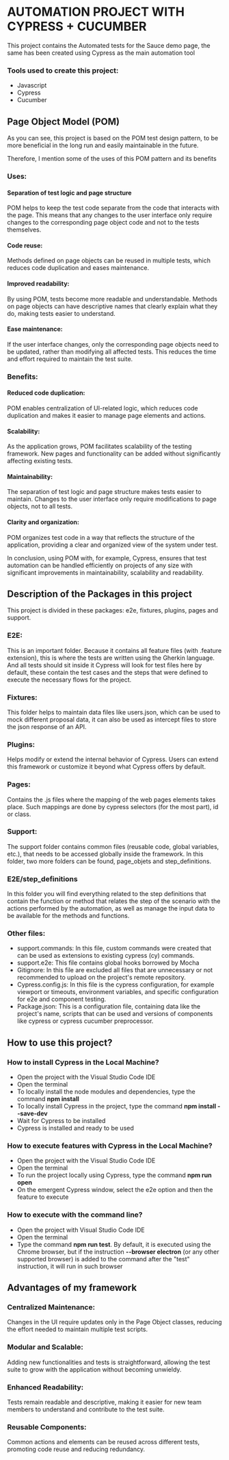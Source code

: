 # AUTOMATION PROJECT WITH CYPRESS + CUCUMBER

This project contains the Automated tests for the Sauce demo page, the same has
been created using Cypress as the main automation tool

### Tools used to create this project:

- Javascript
- Cypress
- Cucumber

## Page Object Model (POM)

As you can see, this project is based on the POM test design pattern, to be more
beneficial in the long run and easily maintainable in the future.

Therefore, I mention some of the uses of this POM pattern and its benefits

### Uses:

#### Separation of test logic and page structure

POM helps to keep the test code separate from the code that interacts with the
page. This means that any changes to the user interface only require changes to
the corresponding page object code and not to the tests themselves.

#### Code reuse:

Methods defined on page objects can be reused in multiple tests, which reduces
code duplication and eases maintenance.

#### Improved readability:

By using POM, tests become more readable and understandable. Methods on page
objects can have descriptive names that clearly explain what they do, making
tests easier to understand.

#### Ease maintenance:

If the user interface changes, only the corresponding page objects need to be
updated, rather than modifying all affected tests. This reduces the time and
effort required to maintain the test suite.

### Benefits:

#### Reduced code duplication:

POM enables centralization of UI-related logic, which reduces code duplication
and makes it easier to manage page elements and actions.

#### Scalability:

As the application grows, POM facilitates scalability of the testing framework.
New pages and functionality can be added without significantly affecting
existing tests.

#### Maintainability:

The separation of test logic and page structure makes tests easier to maintain.
Changes to the user interface only require modifications to page objects, not to
all tests.

#### Clarity and organization:

POM organizes test code in a way that reflects the structure of the application,
providing a clear and organized view of the system under test.

In conclusion, using POM with, for example, Cypress, ensures that test
automation can be handled efficiently on projects of any size with significant
improvements in maintainability, scalability and readability.

## Description of the Packages in this project

This project is divided in these packages: e2e, fixtures, plugins, pages and
support.

### E2E:

This is an important folder. Because it contains all feature files (with
.feature extension), this is where the tests are written using the Gherkin
language. And all tests should sit inside it Cypress will look for test files
here by default, these contain the test cases and the steps that were defined to
execute the necessary flows for the project.

### Fixtures:

This folder helps to maintain data files like users.json, which can be used to
mock different proposal data, it can also be used as intercept files to store
the json response of an API.

### Plugins:

Helps modify or extend the internal behavior of Cypress. Users can extend this
framework or customize it beyond what Cypress offers by default.

### Pages:

Contains the .js files where the mapping of the web pages elements takes place.
Such mappings are done by cypress selectors (for the most part), id or class.

### Support:

The support folder contains common files (reusable code, global variables,
etc.), that needs to be accessed globally inside the framework. In this folder,
two more folders can be found, page_objets and step_definitions.

### E2E/step_definitions

In this folder you will find everything related to the step definitions that
contain the function or method that relates the step of the scenario with the
actions performed by the automation, as well as manage the input data to be
available for the methods and functions.

### Other files:

- support.commands: In this file, custom commands were created that can be used
  as extensions to existing cypress (cy) commands.
- support.e2e: This file contains global hooks borrowed by Mocha
- Gitignore: In this file are excluded all files that are unnecessary or not
  recommended to upload on the project's remote repository.
- Cypress.config.js: In this file is the cypress configuration, for example
  viewport or timeouts, environment variables, and specific configuration for
  e2e and component testing.
- Package.json: This is a configuration file, containing data like the project's
  name, scripts that can be used and versions of components like cypress or
  cypress cucumber preprocessor.

## How to use this project?

### How to install Cypress in the Local Machine?

- Open the project with the Visual Studio Code IDE
- Open the terminal
- To locally install the node modules and dependencies, type the command **npm
  install**
- To locally install Cypress in the project, type the command  **npm install
  --save-dev**
- Wait for Cypress to be installed
- Cypress is installed and ready to be used

### How to execute features with Cypress in the Local Machine?

- Open the project with the Visual Studio Code IDE
- Open the terminal
- To run the project locally using Cypress, type the command  **npm run open**
- On the emergent Cypress window, select the e2e option and then the feature to
  execute

### How to execute with the command line?

- Open the project with Visual Studio Code IDE
- Open the terminal
- Type the command  **npm run test**. By default, it is executed using the
  Chrome
  browser, but if the instruction  **--browser electron**  (or any other
  supported browser) is added to the command after the "test" instruction, it
  will run in such browser

## Advantages of my framework

### Centralized Maintenance:

Changes in the UI require updates only in the Page Object classes, reducing the
effort needed to maintain multiple test scripts.

### Modular and Scalable:

Adding new functionalities and tests is straightforward, allowing the test suite
to grow with the application without becoming unwieldy.

### Enhanced Readability:

Tests remain readable and descriptive, making it easier for new team members to
understand and contribute to the test suite.

### Reusable Components:

Common actions and elements can be reused across different tests, promoting code
reuse and reducing redundancy.
